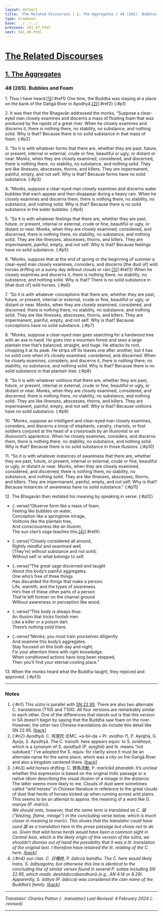 ```yaml
---
layout: default
title: 'The Related Discourses | 1. The Aggregates | 48 (265). Bubbles and Foam'
type: kramdown
base: ../../../
previous: SA1_47.html
next: SA1_49.html
---
```


# [The Related Discourses](../index.html)
## [1. The Aggregates](index.html)
### 48 (265). Bubbles and Foam

1\. Thus I have heard:[\[1\]](#n1){:#ref1} One time, the Buddha was staying at a place on the bank of the Gaṅgā River in Ayodhyā.[\[2\]](#n2){:#ref2}
{:#p1}

2\. It was then that the Bhagavān addressed the monks, “Suppose a clear-eyed man closely examines and discerns a mass of floating foam that was produced by the rapids of a great river. When he closely examines and discerns it, there is nothing there, no stability, no substance, and nothing solid. Why is that? Because there is no solid substance in that mass of foam.
{:#p2}

3\. “So it is with whatever forms that there are, whether they are past, future, or present, internal or external, crude or fine, beautiful or ugly, or distant or near. Monks, when they are closely examined, considered, and discerned, there is nothing there, no stability, no substance, and nothing solid. They are like illnesses, abscesses, thorns, and killers. They are impermanent, painful, empty, and not self. Why is that? Because forms have no solid substance.
{:#p3}

4\. “Monks, suppose a clear-eyed man closely examines and discerns water bubbles that each appear and then disappear during a heavy rain. When he closely examines and discerns them, there is nothing there, no stability, no substance, and nothing solid. Why is that? Because there is no solid substance in the water bubbles.
{:#p4}

5\. “So it is with whatever feelings that there are, whether they are past, future, or present, internal or external, crude or fine, beautiful or ugly, or distant or near. Monks, when they are closely examined, considered, and discerned, there is nothing there, no stability, no substance, and nothing solid. They are like illnesses, abscesses, thorns, and killers. They are impermanent, painful, empty, and not self. Why is that? Because feelings have no solid substance.
{:#p5}

6\. “Monks, suppose that at the end of spring or the beginning of summer a clear-eyed man closely examines, considers, and discerns [the dust of] wild horses drifting on a sunny day without clouds or rain.[\[3\]](#n3){:#ref3} When he closely examines and discerns it, there is nothing there, no stability, no substance, and nothing solid. Why is that? There is no solid substance in [that dust of] wild horses.
{:#p6}

7\. “So it is with whatever conceptions that there are, whether they are past, future, or present, internal or external, crude or fine, beautiful or ugly, or distant or near. Monks, when they are closely examined, considered, and discerned, there is nothing there, no stability, no substance, and nothing solid. They are like illnesses, abscesses, thorns, and killers. They are impermanent, painful, empty, and not self. Why is that? Because conceptions have no solid substance.
{:#p7}

8\. “Monks, suppose a clear-eyed man goes searching for a hardwood tree with an axe in hand. He goes into a mountain forest and sees a large plantain tree that’s balanced, straight, and huge. He attacks its root, chopping it at its peak. He strips off its leaves one after another, but it has no solid core when it’s closely examined, considered, and discerned. When he closely examines, considers, and discerns it, there is nothing there, no stability, no substance, and nothing solid. Why is that? Because there is no solid substance in that plantain tree.
{:#p8}

9\. “So it is with whatever volitions that there are, whether they are past, future, or present, internal or external, crude or fine, beautiful or ugly, or distant or near. Monks, when they are closely examined, considered, and discerned, there is nothing there, no stability, no substance, and nothing solid. They are like illnesses, abscesses, thorns, and killers. They are impermanent, painful, empty, and not self. Why is that? Because volitions have no solid substance.
{:#p9}

10\. “Monks, suppose an intelligent and clear-eyed man closely examines, considers, and discerns a troop of elephants, cavalry, chariots, or foot soldiers conjured at the head of a crossroads by an illusionist or an illusionist’s apprentice. When he closely examines, considers, and discerns them, there is nothing there, no stability, no substance, and nothing solid. Why is that? Because there is no solid substance in those illusions.
{:#p10}

11\. “So it is with whatever instances of awareness that there are, whether they are past, future, or present, internal or external, crude or fine, beautiful or ugly, or distant or near. Monks, when they are closely examined, considered, and discerned, there is nothing there, no stability, no substance, and nothing solid. They are like illnesses, abscesses, thorns, and killers. They are impermanent, painful, empty, and not self. Why is that? Because instances of awareness have no solid substance.”
{:#p11}

12\. The Bhagavān then restated his meaning by speaking in verse:
{:#p12}

* {:.verse}“Observe form like a mass of foam,<br/>
Feeling like bubbles on water,<br/>
Conception like a springtime mirage,<br/>
Volitions like the plantain tree,<br/>
And consciousness like an illusion;<br/>
The sun clan’s sage teaches this.[\[4\]](#n4){:#ref4}

* {:.verse}“Closely considered all around,<br/>
Rightly mindful and examined well,<br/>
[They’re] without substance and not solid;<br/>
Without self or what belongs to self.

* {:.verse}“The great sage discerned and taught<br/>
About this body’s painful aggregates.<br/>
One who’s free of three things<br/>
Has discarded the things that make a person:<br/>
Life, warmth, and the types of awareness.<br/>
He’s free of these other parts of a person<br/>
That’re left forever on the charnel ground<br/>
Without awareness or perception like wood.

* {:.verse}“This body is always thus:<br/>
An illusion that tricks foolish men<br/>
Like a killer or a poison dart.<br/>
There’s nothing solid there.

* {:.verse}“Monks, you must train yourselves diligently<br/>
And examine this body’s aggregates.<br/>
Stay focused on this both day and night;<br/>
Fix your attention there with right knowledge.<br/>
When conditioned actions have long been stopped,<br/>
Then you’ll find your eternal cooling place.”

13\. When the monks heard what the Buddha taught, they rejoiced and approved.
{:#p13}

---

### Notes

1. {:#n1} This <em>sūtra</em> is parallel with <a href="https://suttacentral.net/sn22.95" target="_blank">SN 22.95</a>. There are also two alternate C. translations (T105 and T106). All four versions are remarkably similar to each other. One of the differences that stands out is that this version in SĀ doesn’t begin by saying that the Buddha saw foam on the river. However, the other two Chinese translations do include this detail like SN 22.95. [\[back\]](#ref1)
2. {:#n2} <em>Ayodhyā.</em> C. 阿毘陀 (EMC. •a-bii-da = Pr. <em>avidha-?</em>), P. Ayojjhā, G. Ayoj̄a, S. Ayodhyā. The C. translit. here appears equiv. to S. <em>avidheya</em>, which is a synonym of S. <em>ayodhyā</em> (P. <em>ayojjhā</em>) and lit. means “not subdued.” I’ve adopted the S. equiv. for clarity since it must be an alternate name for the same place, which was a city on the Gaṅgā River and also a kingdom centered there. [\[back\]](#ref2)
3. {:#n3} <em>wild horses drifting</em>. C. 野馬流動, P. <em>marīcikā phandati</em>. It’s unclear whether this expression is based on the original Indic passage or a native idiom describing the visual illusion of a mirage in the distance. The latter seems more likely to me. Clouds of dust were sometimes called “wild horses” in Chinese literature in reference to the great clouds of dust that herds of horses kicked up when running across arid plains. This seems to be an attempt to approx. the meaning of a word like G. <em>mariya<em> (P. <em>marīci</em>).<br/>
We should note, however, that the same term is translated as C. 燄 (“blazing, flame, mirage”) in the concluding verse below, which is much closer in meaning to <em>marīci</em>. This shows that the translator could have used 燄 as a translation here in the prose passage but chose not to do so. Given that wild horse herds would have been a common sight in Central Asia, which is the likely origin of this version of the <em>sūtra</em>, we shouldn’t dismiss out of hand the possibility that it was a lit. translation of the original text. I therefore have retained the lit. reading of the C. here. [\[back\]](#ref3)
4. {:#n4} <em>sun clan.</em> C. 日種姓, P. <em>ādicca bandhu</em>. The C. here would likely trans. S. <em>ādityagotra</em>, but otherwise this line is identical to the concluding line of similar verses found in several P. <em>sutta<em>s including SN 22.95, which reads: <em>desitādiccabandhunā</em> (e.g., AN 4.14 or 8.29). Apparently, S. <em>āditya</em> (P. <em>ādicca</em>) was considered the clan name of the Buddha’s family. [\[back\]](#ref4)

---

Translator: Charles Patton
{: .translator}
Last Revised: 4 February 2024
{: .revised}

---